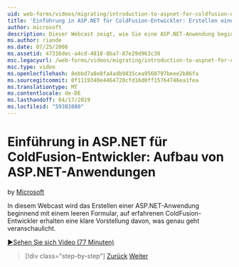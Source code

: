 ```yaml
---
uid: web-forms/videos/migrating/introduction-to-aspnet-for-coldfusion-developers-building-an-aspnet-application
title: 'Einführung in ASP.NET für ColdFusion-Entwickler: Erstellen einer ASP.NET-Anwendung | Microsoft-Dokumentation'
author: microsoft
description: Dieser Webcast zeigt, wie Sie eine ASP.NET-Anwendung beginnend mit einem leeren Formular, geben Sie eine klare Vorstellung davon, was dem erfahrenen ColdFusion-Entwickler erstellen...
ms.author: riande
ms.date: 07/25/2006
ms.assetid: 47316dec-a4cd-4818-8ba7-87e29d963c38
msc.legacyurl: /web-forms/videos/migrating/introduction-to-aspnet-for-coldfusion-developers-building-an-aspnet-application
msc.type: video
ms.openlocfilehash: 8ebbd7a8e8fa4adb9835cea9560797beee2b86fa
ms.sourcegitcommit: 0f1119340e4464720cfd16d0ff15764746ea1fea
ms.translationtype: MT
ms.contentlocale: de-DE
ms.lasthandoff: 04/17/2019
ms.locfileid: "59383880"
---
```

# <a name="introduction-to-aspnet-for-coldfusion-developers-building-an-aspnet-application"></a>Einführung in ASP.NET für ColdFusion-Entwickler: Aufbau von ASP.NET-Anwendungen

by [Microsoft](https://github.com/microsoft)

In diesem Webcast wird das Erstellen einer ASP.NET-Anwendung beginnend mit einem leeren Formular, auf erfahrenen ColdFusion-Entwickler erhalten eine klare Vorstellung davon, was genau geht veranschaulicht.

[&#9654;Sehen Sie sich Video (77 Minuten)](https://channel9.msdn.com/Blogs/ASP-NET-Site-Videos/introduction-to-aspnet-for-coldfusion-developers-building-an-aspnet-application)

> [!div class="step-by-step"]
> [Zurück](intro-to-aspnet-for-coldfusion-developers-adding-aspnet-to-your-repertoire.md)
> [Weiter](interop-between-php-and-the-windows-platform.md)

